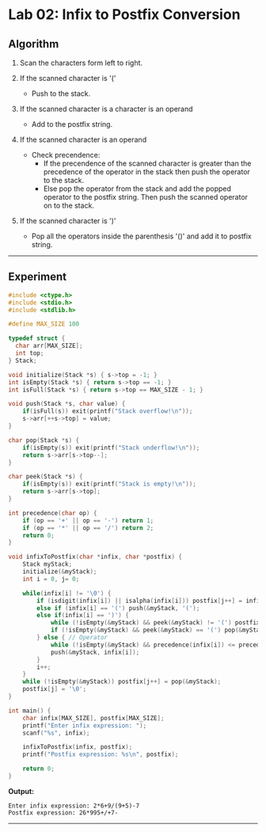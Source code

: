 # Lab 02: Infix to Postfix Conversion

## Algorithm
1. Scan the characters form left to right.

2. If the scanned character is '('
    - Push to the stack.  

3. If the scanned character is a character is an operand
    - Add to the postfix string.

4. If the scanned character is an operand
    - Check precendence:
        - If the precendence of the scanned character is greater than the precedence of the operator in the stack then push the operator to the stack.
        - Else pop the operator from the stack and add the popped operator to the postfix string. Then push the scanned operator on to the stack.

5. If the scanned character is ')'
    - Pop all the operators inside the parenthesis '()' and add it to postfix string.

---

## Experiment
```c
#include <ctype.h>
#include <stdio.h>
#include <stdlib.h>

#define MAX_SIZE 100

typedef struct {
  char arr[MAX_SIZE];
  int top;
} Stack;

void initialize(Stack *s) { s->top = -1; }
int isEmpty(Stack *s) { return s->top == -1; }
int isFull(Stack *s) { return s->top == MAX_SIZE - 1; }

void push(Stack *s, char value) {
    if(isFull(s)) exit(printf("Stack overflow!\n"));
    s->arr[++s->top] = value;
}

char pop(Stack *s) {
    if(isEmpty(s)) exit(printf("Stack underflow!\n"));
    return s->arr[s->top--];
}

char peek(Stack *s) {
    if(isEmpty(s)) exit(printf("Stack is empty!\n"));
    return s->arr[s->top];
}

int precedence(char op) {
    if (op == '+' || op == '-') return 1;
    if (op == '*' || op == '/') return 2;
    return 0;
}

void infixToPostfix(char *infix, char *postfix) {
    Stack myStack;
    initialize(&myStack);
    int i = 0, j= 0;

    while(infix[i] != '\0') {
        if (isdigit(infix[i]) || isalpha(infix[i])) postfix[j++] = infix[i];
        else if (infix[i] == '(') push(&myStack, '(');
        else if(infix[i] == ')') {
            while (!isEmpty(&myStack) && peek(&myStack) != '(') postfix[j++] = pop(&myStack);
            if (!isEmpty(&myStack) && peek(&myStack) == '(') pop(&myStack); // Discard the '('
        } else { // Operator
            while (!isEmpty(&myStack) && precedence(infix[i]) <= precedence(peek(&myStack))) postfix[j++] = pop(&myStack);
            push(&myStack, infix[i]);
        }
        i++;
    }
    while (!isEmpty(&myStack)) postfix[j++] = pop(&myStack);
    postfix[j] = '\0';
}

int main() {
    char infix[MAX_SIZE], postfix[MAX_SIZE];
    printf("Enter infix expression: ");
    scanf("%s", infix);

    infixToPostfix(infix, postfix);
    printf("Postfix expression: %s\n", postfix);

    return 0;
}
```

**Output:**
```output
Enter infix expression: 2*6+9/(9+5)-7
Postfix expression: 26*995+/+7-
```

---
